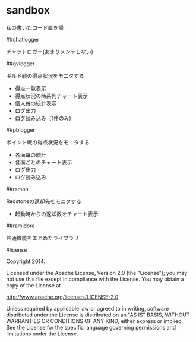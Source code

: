sandbox
=======

私の書いたコード置き場

##chatlogger
 
チャットロガー(あまりメンテしない)
  
##gvlogger
 
ギルド戦の得点状況をモニタする 
 
* 得点一覧表示
* 得点状況の時系列チャート表示
* 個人毎の統計表示
* ログ出力
* ログ読み込み（1件のみ)

##pblogger
 
ポイント戦の得点状況をモニタする

* 各面毎の統計
* 各面ごとのチャート表示
* ログ出力
* ログ読み込み

##rsmon
 
Redstoneの返却先をモニタする

* 起動時からの返却数をチャート表示

##ramidore
 
共通機能をまとめたライブラリ

#license

Copyright 2014.

Licensed under the Apache License, Version 2.0 (the "License");
you may not use this file except in compliance with the License.
You may obtain a copy of the License at

   http://www.apache.org/licenses/LICENSE-2.0

Unless required by applicable law or agreed to in writing, software
distributed under the License is distributed on an "AS IS" BASIS,
WITHOUT WARRANTIES OR CONDITIONS OF ANY KIND, either express or implied.
See the License for the specific language governing permissions and
limitations under the License.
